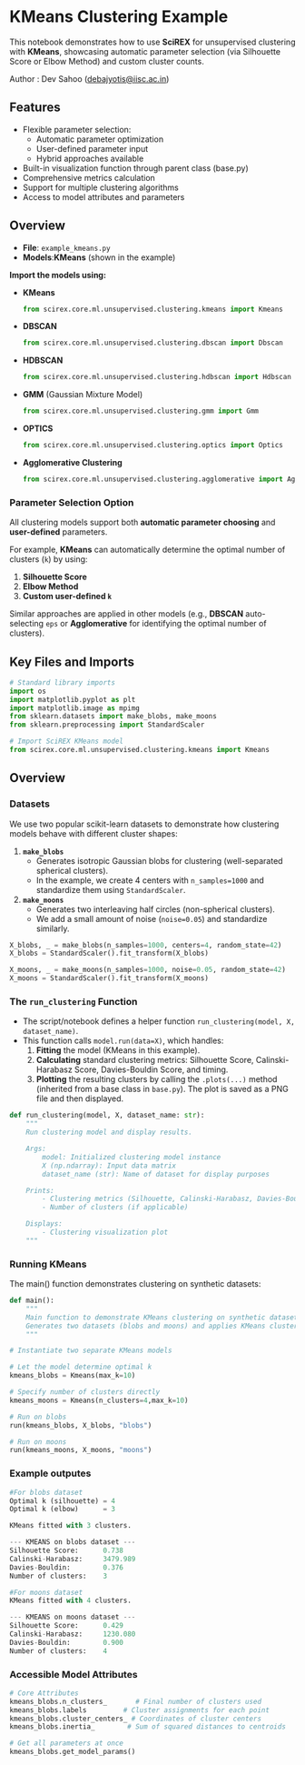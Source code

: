 # KMeans Clustering Example

This notebook demonstrates how to use **SciREX** for unsupervised clustering with **KMeans**, showcasing automatic parameter selection (via Silhouette Score or Elbow Method) and custom cluster counts.

Author : Dev Sahoo (debajyotis@iisc.ac.in)

## Features

- Flexible parameter selection:
  - Automatic parameter optimization
  - User-defined parameter input
  - Hybrid approaches available
- Built-in visualization function through parent class (base.py)
- Comprehensive metrics calculation
- Support for multiple clustering algorithms
- Access to model attributes and parameters

## Overview

- **File**: `example_kmeans.py`
- **Models**:**KMeans** (shown in the example)

**Import the models using:**

- **KMeans**
  ```python
  from scirex.core.ml.unsupervised.clustering.kmeans import Kmeans
  ```
- **DBSCAN**
  ```python
  from scirex.core.ml.unsupervised.clustering.dbscan import Dbscan
  ```
- **HDBSCAN**
  ```python
  from scirex.core.ml.unsupervised.clustering.hdbscan import Hdbscan
  ```
- **GMM** (Gaussian Mixture Model)
  ```python
  from scirex.core.ml.unsupervised.clustering.gmm import Gmm
  ```
- **OPTICS**
  ```python
  from scirex.core.ml.unsupervised.clustering.optics import Optics
  ```
- **Agglomerative Clustering**
  ```python
  from scirex.core.ml.unsupervised.clustering.agglomerative import Agglomerative
  ```

### Parameter Selection Option

All clustering models support both **automatic parameter choosing** and **user-defined** parameters.

For example, **KMeans** can automatically determine the optimal number of clusters (`k`) by using:

1. **Silhouette Score**
2. **Elbow Method**
3. **Custom user-defined `k`**

Similar approaches are applied in other models (e.g., **DBSCAN** auto-selecting `eps` or **Agglomerative** for identifying the optimal number of clusters).

## Key Files and Imports

```python
# Standard library imports
import os
import matplotlib.pyplot as plt
import matplotlib.image as mpimg
from sklearn.datasets import make_blobs, make_moons
from sklearn.preprocessing import StandardScaler

# Import SciREX KMeans model
from scirex.core.ml.unsupervised.clustering.kmeans import Kmeans
```

## Overview

### Datasets

We use two popular scikit-learn datasets to demonstrate how clustering models behave with different cluster shapes:

1. **`make_blobs`**
   - Generates isotropic Gaussian blobs for clustering (well-separated spherical clusters).
   - In the example, we create 4 centers with `n_samples=1000` and standardize them using `StandardScaler`.
2. **`make_moons`**
   - Generates two interleaving half circles (non-spherical clusters).
   - We add a small amount of noise (`noise=0.05`) and standardize similarly.

```python
X_blobs, _ = make_blobs(n_samples=1000, centers=4, random_state=42)
X_blobs = StandardScaler().fit_transform(X_blobs)

X_moons, _ = make_moons(n_samples=1000, noise=0.05, random_state=42)
X_moons = StandardScaler().fit_transform(X_moons)
```

### The `run_clustering` Function

- The script/notebook defines a helper function `run_clustering(model, X, dataset_name)`.
- This function calls `model.run(data=X)`, which handles:
  1. **Fitting** the model (KMeans in this example).
  2. **Calculating** standard clustering metrics: Silhouette Score, Calinski-Harabasz Score, Davies-Bouldin Score, and timing.
  3. **Plotting** the resulting clusters by calling the `.plots(...)` method (inherited from a base class in `base.py`). The plot is saved as a PNG file and then displayed.

```python
def run_clustering(model, X, dataset_name: str):
    """
    Run clustering model and display results.

    Args:
        model: Initialized clustering model instance
        X (np.ndarray): Input data matrix
        dataset_name (str): Name of dataset for display purposes

    Prints:
        - Clustering metrics (Silhouette, Calinski-Harabasz, Davies-Bouldin)
        - Number of clusters (if applicable)

    Displays:
        - Clustering visualization plot
    """
```

### Running KMeans

The main() function demonstrates clustering on synthetic datasets:

```python
def main():
    """
    Main function to demonstrate KMeans clustering on synthetic datasets.
    Generates two datasets (blobs and moons) and applies KMeans clustering.
    """
```

```python
# Instantiate two separate KMeans models

# Let the model determine optimal k
kmeans_blobs = Kmeans(max_k=10)

# Specify number of clusters directly
kmeans_moons = Kmeans(n_clusters=4,max_k=10)

# Run on blobs
run(kmeans_blobs, X_blobs, "blobs")

# Run on moons
run(kmeans_moons, X_moons, "moons")
```

### Example outputes

```python
#For blobs dataset
Optimal k (silhouette) = 4
Optimal k (elbow)      = 3

KMeans fitted with 3 clusters.

--- KMEANS on blobs dataset ---
Silhouette Score:      0.738
Calinski-Harabasz:     3479.989
Davies-Bouldin:        0.376
Number of clusters:    3

#For moons dataset
KMeans fitted with 4 clusters.

--- KMEANS on moons dataset ---
Silhouette Score:      0.429
Calinski-Harabasz:     1230.080
Davies-Bouldin:        0.900
Number of clusters:    4
```

### Accessible Model Attributes

```python
# Core Attributes
kmeans_blobs.n_clusters_       # Final number of clusters used
kmeans_blobs.labels         # Cluster assignments for each point
kmeans_blobs.cluster_centers_ # Coordinates of cluster centers
kmeans_blobs.inertia_        # Sum of squared distances to centroids

# Get all parameters at once
kmeans_blobs.get_model_params()
```
